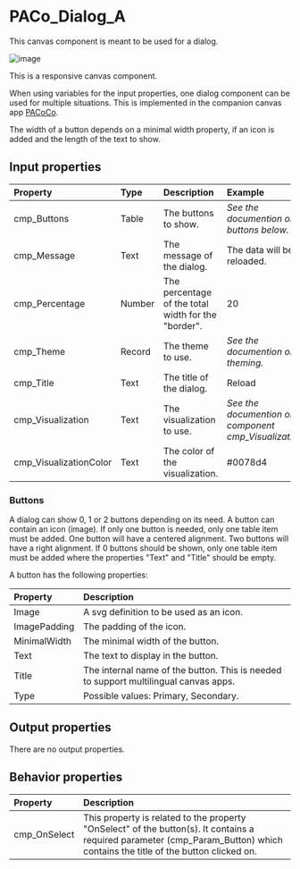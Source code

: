 # PACo_Dialog_A

This canvas component is meant to be used for a dialog.

![image](https://user-images.githubusercontent.com/35654198/235979899-d2168297-2283-498b-8148-0c03e1828836.png)

This is a responsive canvas component.

When using variables for the input properties, one dialog component can be used for multiple situations. This is implemented in the companion canvas app [PACoCo](./../PACoCo.md).

The width of a button depends on a minimal width property, if an icon is added and the length of the text to show.

## **Input properties**

| Property | Type | Description | Example |
| :--- | :--- | :--- | :--- |
| cmp_Buttons | Table | The buttons to show. | *See the documention on buttons below.* |
| cmp_Message | Text | The message of the dialog. | The data will be reloaded. |
| cmp_Percentage | Number | The percentage of the total width for the "border". | 20 |
| cmp_Theme | Record | The theme to use. | *See the documention on theming.* |
| cmp_Title | Text | The title of the dialog. | Reload |
| cmp_Visualization | Text | The visualization to use. | *See the documention on the component cmp_Visualization_A.* |
| cmp_VisualizationColor | Text | The color of the visualization. | #0078d4 |

### Buttons
A dialog can show 0, 1 or 2 buttons depending on its need. A button can contain an icon (image). If only one button is needed, only one table item must be added. One button will have a centered alignment. Two buttons will have a right alignment. If 0 buttons should be shown, only one table item must be added where the properties "Text" and "Title" should be empty.

A button has the following properties:

| Property | Description |
| :--- | :--- |
| Image | A svg definition to be used as an icon. |
| ImagePadding | The padding of the icon. |
| MinimalWidth | The minimal width of the button. |
| Text | The text to display in the button. |
| Title | The internal name of the button. This is needed to support multilingual canvas apps. |
| Type | Possible values: Primary, Secondary. |

## **Output properties**

There are no output properties.

## **Behavior properties**

| Property | Description |
| :--- | :--- |
| cmp_OnSelect | This property is related to the property "OnSelect" of the button(s). It contains a required parameter (cmp_Param_Button) which contains the title of the button clicked on. |
